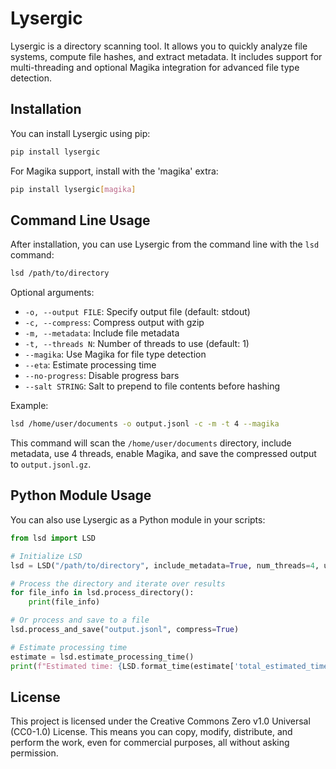 # Lysergic

Lysergic is a directory scanning tool. It allows you to quickly analyze file systems, compute file hashes, and extract metadata. It includes support for multi-threading and optional Magika integration for advanced file type detection.

## Installation

You can install Lysergic using pip:

```bash
pip install lysergic
```

For Magika support, install with the 'magika' extra:

```bash
pip install lysergic[magika]
```

## Command Line Usage

After installation, you can use Lysergic from the command line with the `lsd` command:

```bash
lsd /path/to/directory
```

Optional arguments:

- `-o, --output FILE`: Specify output file (default: stdout)
- `-c, --compress`: Compress output with gzip
- `-m, --metadata`: Include file metadata
- `-t, --threads N`: Number of threads to use (default: 1)
- `--magika`: Use Magika for file type detection
- `--eta`: Estimate processing time
- `--no-progress`: Disable progress bars
- `--salt STRING`: Salt to prepend to file contents before hashing

Example:

```bash
lsd /home/user/documents -o output.jsonl -c -m -t 4 --magika
```

This command will scan the `/home/user/documents` directory, include metadata, use 4 threads, enable Magika, and save the compressed output to `output.jsonl.gz`.

## Python Module Usage

You can also use Lysergic as a Python module in your scripts:

```python
from lsd import LSD

# Initialize LSD
lsd = LSD("/path/to/directory", include_metadata=True, num_threads=4, use_magika=True)

# Process the directory and iterate over results
for file_info in lsd.process_directory():
    print(file_info)

# Or process and save to a file
lsd.process_and_save("output.jsonl", compress=True)

# Estimate processing time
estimate = lsd.estimate_processing_time()
print(f"Estimated time: {LSD.format_time(estimate['total_estimated_time'])}")
```

## License

This project is licensed under the Creative Commons Zero v1.0 Universal (CC0-1.0) License. This means you can copy, modify, distribute, and perform the work, even for commercial purposes, all without asking permission.